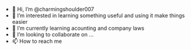 - 👋 Hi, I’m @charmingshoulder007
- 👀 I’m interested in learning something useful and using it make things easier
- 🌱 I’m currently learning acounting and company laws
- 💞️ I’m looking to collaborate on ...
- 📫 How to reach me 

<!---
charmingshoulder007/charmingshoulder007 is a ✨ special ✨ repository because its `README.md` (this file) appears on your GitHub profile.
You can click the Preview link to take a look at your changes.
--->
